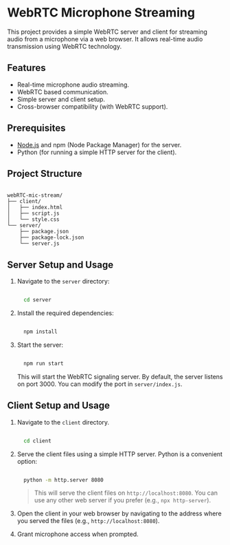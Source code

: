 # WebRTC Microphone Streaming

This project provides a simple WebRTC server and client for streaming audio from a microphone via a web browser. It allows real-time audio transmission using WebRTC technology.

## Features

*   Real-time microphone audio streaming.
*   WebRTC based communication.
*   Simple server and client setup.
*   Cross-browser compatibility (with WebRTC support).

## Prerequisites

*   [Node.js](https://nodejs.org/) and npm (Node Package Manager) for the server.
*   Python (for running a simple HTTP server for the client).

## Project Structure

```

webRTC-mic-stream/
├── client/
│   ├── index.html
│   ├── script.js
│   └── style.css
└── server/
    ├── package.json
    ├── package-lock.json
    └── server.js

```

## Server Setup and Usage

1.  Navigate to the `server` directory:

    ```sh

      cd server

    ```

2.  Install the required dependencies:

    ```sh

      npm install

    ```

3.  Start the server:

    ```sh

      npm run start

    ```

    This will start the WebRTC signaling server.  By default, the server listens on port 3000. You can modify the port in `server/index.js`.

## Client Setup and Usage

1.  Navigate to the `client` directory.

    ```sh

      cd client

    ```

2.  Serve the client files using a simple HTTP server.  Python is a convenient option:

    ```sh

      python -m http.server 8080

    ```

    > This will serve the client files on `http://localhost:8080`. You can use any other web server if you prefer (e.g., `npx http-server`).

3.  Open the client in your web browser by navigating to the address where you served the files (e.g., `http://localhost:8080`).

4.  Grant microphone access when prompted.

